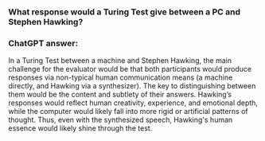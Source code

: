 ### What response would a Turing Test give between a PC and Stephen Hawking?


### ChatGPT answer:
In a Turing Test between a machine and Stephen Hawking, the main challenge for the evaluator would be that both participants would produce responses via non-typical human communication means (a machine directly, and Hawking via a synthesizer). The key to distinguishing between them would be the content and subtlety of their answers. Hawking’s responses would reflect human creativity, experience, and emotional depth, while the computer would likely fall into more rigid or artificial patterns of thought. Thus, even with the synthesized speech, Hawking's human essence would likely shine through the test.
